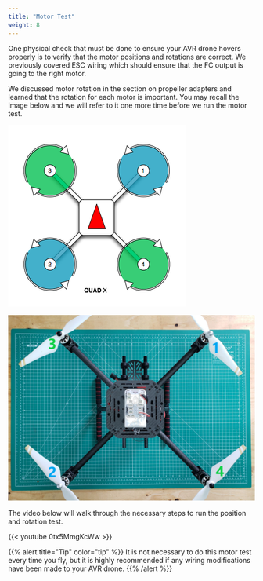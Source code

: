 ```yaml
---
title: "Motor Test"
weight: 8
---
```


One physical check that must be done to ensure your AVR drone hovers properly
is to verify that the motor positions and rotations are correct. We previously covered ESC wiring which should ensure that the FC output is going to the right motor.

We discussed motor rotation in the section on propeller adapters and learned that the rotation for each motor is important. You may recall the
image below and we will refer to it one more time before we run the motor test.

![Motor position and rotation diagram](px4_motor_order.png)

![Motor positions and propellers installed with the nose of the AVR drone pointed forward](all_propellers_mounted.jpg)

The video below will walk through the necessary steps to run the
position and rotation test.

{{< youtube 0tx5MmgKcWw >}}

{{% alert title="Tip" color="tip" %}}
It is not necessary to do this motor test every time you fly,
but it is highly recommended if any wiring modifications have been
made to your AVR drone.
{{% /alert %}}
